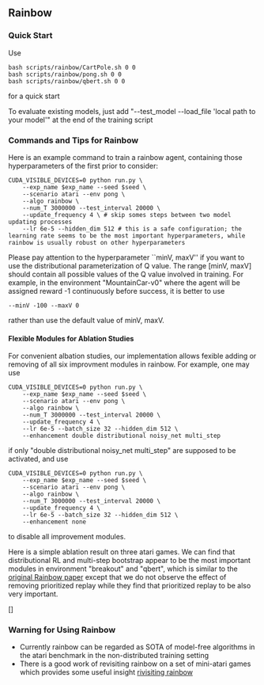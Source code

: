## Rainbow

### Quick Start

Use
```
bash scripts/rainbow/CartPole.sh 0 0
bash scripts/rainbow/pong.sh 0 0
bash scripts/rainbow/qbert.sh 0 0
```
for a quick start

To evaluate existing models, just add "--test_model --load_file 'local path to your model'" at the end of the training script




### Commands and Tips for Rainbow

Here is an example command to train a rainbow agent, containing those hyperparameters of the first prior to consider:

```
CUDA_VISIBLE_DEVICES=0 python run.py \
    --exp_name $exp_name --seed $seed \
    --scenario atari --env pong \
    --algo rainbow \
    --num_T 3000000 --test_interval 20000 \
    --update_frequency 4 \ # skip somes steps between two model updating processes
    --lr 6e-5 --hidden_dim 512 # this is a safe configuration; the learning rate seems to be the most important hyperparameters, while rainbow is usually robust on other hyperparameters
```

Please pay attention to the hyperparameter ``minV, maxV'' if you want to use the distributional parameterization of Q value. The range [minV, maxV] should contain all possible values of the Q value involved in training. For example, in the environment "MountainCar-v0" where the agent will be assigned reward -1 continuously before success, it is better to use
```
--minV -100 --maxV 0
```
rather than use the default value of minV, maxV.



#### Flexible Modules for Ablation Studies


For convenient albation studies, our implementation allows fexible adding or removing of all six improvment modules in rainbow. For example, one may use 

```
CUDA_VISIBLE_DEVICES=0 python run.py \
    --exp_name $exp_name --seed $seed \
    --scenario atari --env pong \
    --algo rainbow \
    --num_T 3000000 --test_interval 20000 \
    --update_frequency 4 \
    --lr 6e-5 --batch_size 32 --hidden_dim 512 \
    --enhancement double distributional noisy_net multi_step
```
if only "double distributional noisy_net multi_step" are supposed to be activated, and use
```
CUDA_VISIBLE_DEVICES=0 python run.py \
    --exp_name $exp_name --seed $seed \
    --scenario atari --env pong \
    --algo rainbow \
    --num_T 3000000 --test_interval 20000 \
    --update_frequency 4 \
    --lr 6e-5 --batch_size 32 --hidden_dim 512 \
    --enhancement none
```
to disable all improvement modules.

Here is a simple ablation result on three atari games. We can find that distributional RL and multi-step bootstrap appear to be the most important modules in environment "breakout" and "qbert", which is similar to the [original Rainbow paper](https://www.aaai.org/ocs/index.php/AAAI/AAAI18/paper/viewFile/17204/16680) except that we do not observe the effect of removing prioritized replay while they find that prioritized replay to be also very important.

[]



### Warning for Using Rainbow

- Currently rainbow can be regarded as SOTA of model-free algorithms in the atari benchmark in the non-distributed training setting
- There is a good work of revisiting rainbow on a set of mini-atari games which provides some useful insight [rivisiting rainbow](https://psc-g.github.io/posts/research/rl/revisiting_rainbow/)

